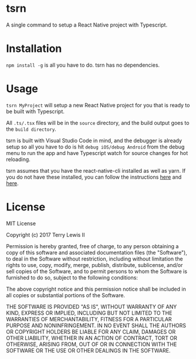 # tsrn
A single command to setup a React Native project with Typescript.


# Installation
`npm install -g` is all you have to do. tsrn has no dependencies.

# Usage
`tsrn MyProject` will setup a new React Native project for you that is ready to be built with Typescript.

All `.ts/.tsx` files will be in the `source` directory, and the build output goes to the `build directory`.

tsrn is built with Visual Studio Code in mind, and the debugger is already setup so all you have to do is hit `debug iOS/debug Android` from the debug menu to run the app and have Typescript watch for source changes for hot reloading.

tsrn assumes that you have the react-native-cli installed as well as yarn. If you do not have these installed, you can follow the instructions [here](https://facebook.github.io/react-native/docs/getting-started.html) and [here](https://yarnpkg.com/en/docs/install).

# License

MIT License

Copyright (c) 2017 Terry Lewis II

Permission is hereby granted, free of charge, to any person obtaining a copy
of this software and associated documentation files (the "Software"), to deal
in the Software without restriction, including without limitation the rights
to use, copy, modify, merge, publish, distribute, sublicense, and/or sell
copies of the Software, and to permit persons to whom the Software is
furnished to do so, subject to the following conditions:

The above copyright notice and this permission notice shall be included in all
copies or substantial portions of the Software.

THE SOFTWARE IS PROVIDED "AS IS", WITHOUT WARRANTY OF ANY KIND, EXPRESS OR
IMPLIED, INCLUDING BUT NOT LIMITED TO THE WARRANTIES OF MERCHANTABILITY,
FITNESS FOR A PARTICULAR PURPOSE AND NONINFRINGEMENT. IN NO EVENT SHALL THE
AUTHORS OR COPYRIGHT HOLDERS BE LIABLE FOR ANY CLAIM, DAMAGES OR OTHER
LIABILITY, WHETHER IN AN ACTION OF CONTRACT, TORT OR OTHERWISE, ARISING FROM,
OUT OF OR IN CONNECTION WITH THE SOFTWARE OR THE USE OR OTHER DEALINGS IN THE
SOFTWARE.
